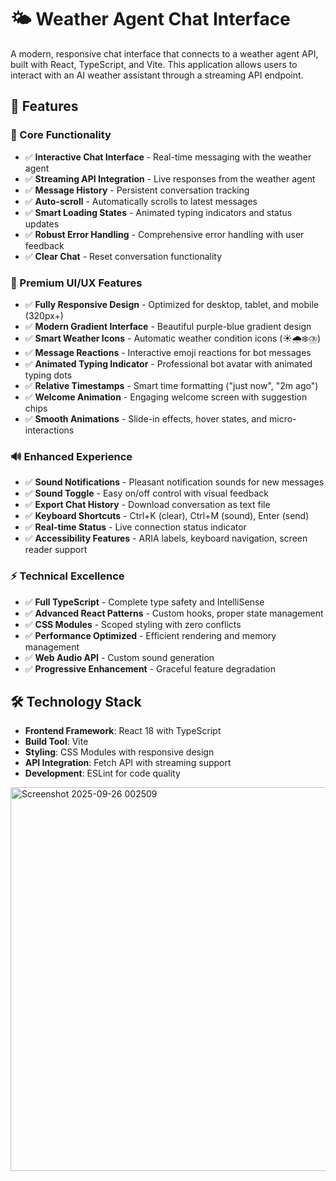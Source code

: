 # 🌤️ Weather Agent Chat Interface

A modern, responsive chat interface that connects to a weather agent API, built with React, TypeScript, and Vite. This application allows users to interact with an AI weather assistant through a streaming API endpoint.

## 🚀 Features

### 🎯 Core Functionality
- ✅ **Interactive Chat Interface** - Real-time messaging with the weather agent
- ✅ **Streaming API Integration** - Live responses from the weather agent
- ✅ **Message History** - Persistent conversation tracking
- ✅ **Auto-scroll** - Automatically scrolls to latest messages
- ✅ **Smart Loading States** - Animated typing indicators and status updates
- ✅ **Robust Error Handling** - Comprehensive error handling with user feedback
- ✅ **Clear Chat** - Reset conversation functionality

### 🎨 Premium UI/UX Features
- ✅ **Fully Responsive Design** - Optimized for desktop, tablet, and mobile (320px+)
- ✅ **Modern Gradient Interface** - Beautiful purple-blue gradient design
- ✅ **Smart Weather Icons** - Automatic weather condition icons (☀️🌧️❄️⛈️)
- ✅ **Message Reactions** - Interactive emoji reactions for bot messages
- ✅ **Animated Typing Indicator** - Professional bot avatar with animated typing dots
- ✅ **Relative Timestamps** - Smart time formatting ("just now", "2m ago")
- ✅ **Welcome Animation** - Engaging welcome screen with suggestion chips
- ✅ **Smooth Animations** - Slide-in effects, hover states, and micro-interactions

### 🔊 Enhanced Experience
- ✅ **Sound Notifications** - Pleasant notification sounds for new messages
- ✅ **Sound Toggle** - Easy on/off control with visual feedback
- ✅ **Export Chat History** - Download conversation as text file
- ✅ **Keyboard Shortcuts** - Ctrl+K (clear), Ctrl+M (sound), Enter (send)
- ✅ **Real-time Status** - Live connection status indicator
- ✅ **Accessibility Features** - ARIA labels, keyboard navigation, screen reader support

### ⚡ Technical Excellence
- ✅ **Full TypeScript** - Complete type safety and IntelliSense
- ✅ **Advanced React Patterns** - Custom hooks, proper state management
- ✅ **CSS Modules** - Scoped styling with zero conflicts
- ✅ **Performance Optimized** - Efficient rendering and memory management
- ✅ **Web Audio API** - Custom sound generation
- ✅ **Progressive Enhancement** - Graceful feature degradation

## 🛠️ Technology Stack

- **Frontend Framework**: React 18 with TypeScript
- **Build Tool**: Vite
- **Styling**: CSS Modules with responsive design
- **API Integration**: Fetch API with streaming support
- **Development**: ESLint for code quality

<img width="1212" height="614" alt="Screenshot 2025-09-26 002509" src="https://github.com/user-attachments/assets/5cca3aaa-9884-4b0e-af89-e26d1c5416dc" />

